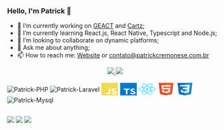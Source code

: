### Hello, I'm Patrick 👋


- 🔭 I’m currently working on <a href="https://geact.com.br" target="_blank">GEACT</a> and <a href="https://cartz.cartaz.digital" target="_blank">Cartz</a>;
- 🌱 I’m currently learning React.js, React Native, Typescript and Node.js;
- 👯 I’m looking to collaborate on dynamic platforms;
- 💬 Ask me about anything;
- 📫 How to reach me: <a href="https://patrickcremonese.com.br" target="_blank">Website<a/> or <a href="mailto:contato@patrickcremonese.com.br" target="_blank">contato@patrickcremonese.com.br<a/>

<div align="center">
  <a href="https://github.com/Patrick-D-C">
    <img height="180em" src="https://github-readme-stats.vercel.app/api?username=Patrick-D-C&show_icons=true&theme=tokyonight&include_all_commits=true&count_private=true"/>
    <img height="180em" src="https://github-readme-stats.vercel.app/api/top-langs/?username=Patrick-D-C&langs_count=7&theme=tokyonight"/>
  </a>
</div>
<div style="display: inline_block;"><br>    
  <img align="center" alt="Patrick-PHP" height="30" width="40" src="https://cdn.jsdelivr.net/gh/devicons/devicon/icons/php/php-plain.svg">
  <img align="center" alt="Patrick-Laravel" height="30" width="40" src="https://cdn.jsdelivr.net/gh/devicons/devicon/icons/laravel/laravel-plain.svg">
  <img align="center" alt="Patrick-Js" height="30" width="40" src="https://raw.githubusercontent.com/devicons/devicon/master/icons/javascript/javascript-plain.svg">
  <img align="center" alt="Patrick-Ts" height="30" width="40" src="https://raw.githubusercontent.com/devicons/devicon/master/icons/typescript/typescript-plain.svg">
  <img align="center" alt="Patrick-React" height="30" width="40" src="https://raw.githubusercontent.com/devicons/devicon/master/icons/react/react-original.svg">
  <img align="center" alt="Patrick-HTML" height="30" width="40" src="https://raw.githubusercontent.com/devicons/devicon/master/icons/html5/html5-original.svg">
  <img align="center" alt="Patrick-CSS" height="30" width="40" src="https://raw.githubusercontent.com/devicons/devicon/master/icons/css3/css3-original.svg">
 <img align="center" alt="Patrick-Mysql" height="30" width="40" src="https://cdn.jsdelivr.net/gh/devicons/devicon/icons/mysql/mysql-original-wordmark.svg">
</div>
  
  ##
  
  
  <div> 
  <a href="https://instagram.com/patrickdcremonese" target="_blank"><img src="https://img.shields.io/badge/-Instagram-%23E4405F?style=for-the-badge&logo=instagram&logoColor=white" target="_blank"></a>
 <a href="https://discord.gg/Patrick D.C#7841" target="_blank"><img src="https://img.shields.io/badge/Discord-7289DA?style=for-the-badge&logo=discord&logoColor=white" target="_blank"></a>   
  <a href="https://www.linkedin.com/in/patrickdeitoscremonese" target="_blank"><img src="https://img.shields.io/badge/-LinkedIn-%230077B5?style=for-the-badge&logo=linkedin&logoColor=white" target="_blank"></a> 
  
</div>
  
  

